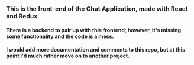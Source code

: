 ### This is the front-end of the Chat Application, made with React and Redux

#### There is a backend to pair up with this frontend; however, it's missing some functionality and the code is a mess.

#### I would add more documentation and comments to this repo, but at this point I'd much rather move on to another project.
